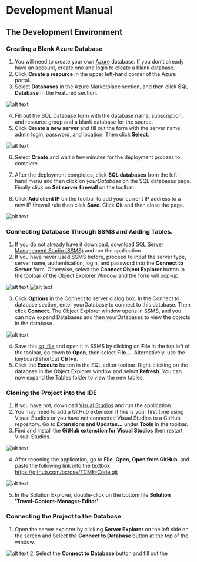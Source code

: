 # Development Manual

## The Development Environment


### Creating a Blank Azure Database

1. You will need to create your own [Azure](https://azure.microsoft.com/en-us/free/) database. If you don't already have an account, create one and login to create a blank database.      
2. Click **Create a resource** in the upper left-hand corner of the Azure portal.
3. Select **Databases** in the Azure Marketplace section, and then click **SQL Database** in the Featured section.

![alt text](https://github.com/erincloehr/Travel-Content-Management-Editor/blob/master/Documentation/images/create-empty-database.png)  

4. Fill out the SQL Database form with the database name, subscription, and resource group and a blank database for the source.
5. Click **Create a new server** and fill out the form with the server name, admin login, password, and location. Then click **Select**. 

![alt text](https://github.com/erincloehr/Travel-Content-Management-Editor/blob/master/Documentation/images/create-database-server.png)  

6. Select **Create** and wait a few minutes for the deployment process to complete.
7. After the deployment completes, click **SQL databases** from the left-hand menu and then click on *yourDatabase* on the SQL databases page. Finally click on **Set server firewall** on the toolbar.

8. Click **Add client IP** on the toolbar to add your current IP address to a new IP firewall rule then click **Save**. Click **Ok** and then close the page.

![alt text](https://github.com/erincloehr/Travel-Content-Management-Editor/blob/master/Documentation/images/server-firewall-rule.png)


### Connecting Database Through SSMS and Adding Tables.

1. If you do not already have it download, download [SQL Server Management Studio (SSMS)](https://docs.microsoft.com/en-us/sql/ssms/download-sql-server-management-studio-ssms?view=sql-server-2017) and run the application
2. If you have never used SSMS before, proceed to input the server type, server name, authentication, login, and password into the **Connect to Server** form. Otherwise, select the **Connect Object Explorer** button in the toolbar of the Object Explorer Window and the form will pop-up.

![alt text](https://github.com/erincloehr/Travel-Content-Management-Editor/blob/master/Documentation/images/ssms-connect-object-explorer.png)
![alt text](https://github.com/erincloehr/Travel-Content-Management-Editor/blob/master/Documentation/images/connect.png)

3. Click **Options** in the Connect to server dialog box. In the Connect to database section, enter yourDatabase to connect to this database. Then click **Connect**. The Object Explorer window opens in SSMS, and you can now expand Databases and then yourDatabases to view the objects in the database. 

![alt text](https://github.com/erincloehr/Travel-Content-Management-Editor/blob/master/Documentation/images/options-connect-to-db.png)

4. Save this [sql file](https://github.com/erincloehr/Travel-Content-Management-Editor-Database/blob/master/schema.sql) and open it in SSMS by clicking on **File** in the top left of the toolbar, go down to **Open**, then select **File...**. Alternatively, use the keyboard shortcut **Ctrl+o**. 
5. Click the **Execute** button in the SQL editor toolbar. Right-clicking on the database in the Object Explorer window and select **Refresh**. You can now expand the Tables folder to view the new tables.


### Cloning the Project into the IDE
1. If you have not, download [Visual Studios](https://visualstudio.microsoft.com/downloads/) and run the application.
2. You may need to add a GitHub extension if this is your first time using Visual Studios or you have not connected Visual Studios to a GitHub repository. Go to **Extensions and Updates...** under **Tools** in the toolbar. 
3. Find and install the **GitHub extenstion for Visual Studios** then restart Visual Studios.

![alt text](https://github.com/erincloehr/Travel-Content-Management-Editor/blob/master/Documentation/images/open-from-github.png)

4. After reponing the application, go to **File**, **Open**, **Open from GitHub**. and paste the following link into the textbox.
https://github.com/bcrose/TCME-Code.git

![alt text](https://github.com/erincloehr/Travel-Content-Management-Editor/blob/master/Documentation/images/github-extension.png)

5. In the Solution Explorer, double-click on the bottom file **Solution 'Travel-Content-Manager-Editor'**.


### Connecting the Project to the Database
1. Open the server explorer by clicking **Server Explorer** on the left side on the screen and Select the **Connect to Database** button at the top of the window.

![alt text](https://github.com/erincloehr/Travel-Content-Management-Editor/blob/master/Documentation/images/vs-add-database.png)
2. Select the **Connect to Database** button and fill out the 


